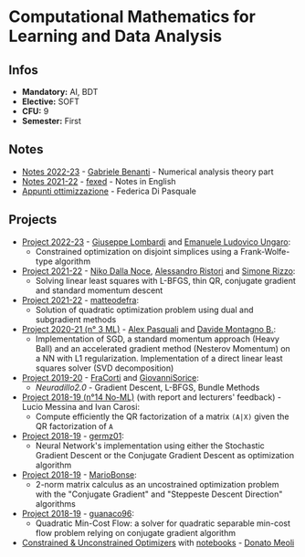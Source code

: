 # Computational Mathematics for Learning and Data Analysis
## Infos
- **Mandatory:** AI, BDT
- **Elective:** SOFT
- **CFU:** 9
- **Semester:** First

## Notes
- [Notes 2022-23](https://github.com/gabena98/Master-Degree-Notes/blob/main/CM/Computational%20mathematics%20Poloni.pdf) - [Gabriele Benanti](https://github.com/gabena98) - Numerical analysis theory part
- [Notes 2021-22](https://github.com/fexed/Notes/blob/master/UniPi_CSMaster_AI/ComputationalMathematicsForLearningAndDataAnalysis/CompMatLearningDataAnalysis.pdf) - [fexed](https://github.com/fexed) - Notes in English
- [Appunti ottimizzazione](CM_Ottimizzazione.pdf) - Federica Di Pasquale

## Projects
- [Project 2022-23](https://github.com/icezimmer/ConstrainedOptimization) - [Giuseppe Lombardi](https://github.com/icezimmer) and [Emanuele Ludovico Ungaro](https://github.com/Otnakp):
    - Constrained optimization on disjoint simplices using a Frank-Wolfe-type algorithm
- [Project 2021-22](https://github.com/nikodallanoce/ComputationalMathematics) - [Niko Dalla Noce](https://github.com/nikodallanoce), [Alessandro Ristori](https://github.com/RistoAle97) and [Simone Rizzo](https://github.com/simone-rizzo):
    - Solving linear least squares with L-BFGS, thin QR, conjugate gradient and standard momentum descent
- [Project 2021-22](https://github.com/matteodefra/Quadratic_disjoint_simplices) - [matteodefra](https://github.com/matteodefra):
    - Solution of quadratic optimization problem using dual and subgradient methods
- [Project 2020-21 (n° 3 ML)](https://github.com/AlexPasqua/CM-project) - [Alex Pasquali](https://github.com/AlexPasqua) and [Davide Montagno B.](https://github.com/DavideMontagno):
    - Implementation of SGD, a standard momentum approach (Heavy Ball) and an accelerated gradient method (Nesterov Momentum) on a NN with L1 regularization. Implementation of a direct linear least squares solver (SVD decomposition)
- [Project 2019-20](https://github.com/FraCorti/CMProject) - [FraCorti](https://github.com/FraCorti) and [GiovanniSorice](https://github.com/GiovanniSorice):
    - _Neuradillo2.0_ - Gradient Descent, L-BFGS, Bundle Methods
- [Project 2018-19 (n°14 No-ML)](https://bitbucket.org/melfnt/cmproject) (with report and lecturers' feedback) - Lucio Messina and Ivan Carosi:
    - Compute efficiently the QR factorization of a matrix `(A|X)` given the QR factorization of `A`
- [Project 2018-19](https://github.com/germz01/CMLDA) - [germz01](https://github.com/germz01):
    - Neural Network's implementation using either the Stochastic Gradient Descent or the Conjugate Gradient Descent as optimization algorithm
- [Project 2018-19](https://github.com/MarioBonse/CMProject) - [MarioBonse](https://github.com/MarioBonse):
    - 2-norm matrix calculus as an uncostrained optimization problem with the "Conjugate Gradient" and "Steppeste Descent Direction" algorithms
- [Project 2018-19](https://github.com/guanaco96/Quadratic_Min-Cost_Flow) - [guanaco96](https://github.com/guanaco96):
    - Quadratic Min-Cost Flow: a solver for quadratic separable min-cost flow problem relying on conjugate gradient algorithm
- [Constrained & Unconstrained Optimizers](https://github.com/dmeoli/optiml/tree/master/optiml/opti) with [notebooks](https://github.com/dmeoli/optiml/tree/master/notebooks/optimization) - [Donato Meoli](https://github.com/dmeoli)
